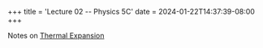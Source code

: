 +++
title = 'Lecture 02 -- Physics 5C'
date = 2024-01-22T14:37:39-08:00
+++

Notes on [Thermal Expansion](https://dev-undergrad.dev/physics5C/notes/lec02.pdf)

<!--more-->
